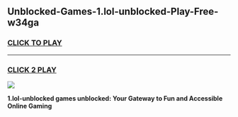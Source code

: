 
## Unblocked-Games-1.lol-unblocked-Play-Free-w34ga
<h3>
<a href="https://premium76.site?title=1.lol-unblocked&ref=18A1">CLICK TO PLAY</a></h3>
<hr>

<h3>
<a href="https://premium76.site?title=1.lol-unblocked&ref=18A1">CLICK 2 PLAY</a>
  
</h3>

<a href="https://premium76.site?title=1.lol-unblocked&ref=18A1"><img src="https://clearcache.store/games.png"></a>


**1.lol-unblocked games unblocked: Your Gateway to Fun and Accessible Online Gaming**
